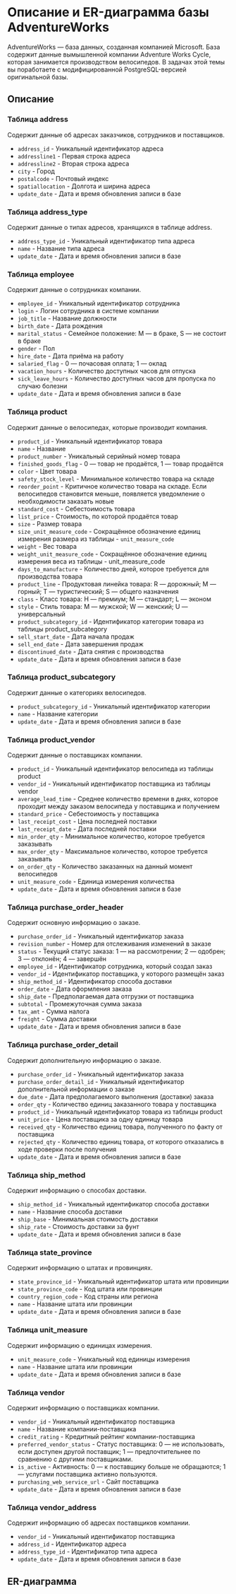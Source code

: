 # Описание и ER-диаграмма базы AdventureWorks
AdventureWorks — база данных, созданная компанией Microsoft. База содержит данные вымышленной компании Adventure Works Cycle, которая занимается производством велосипедов. В задачах этой темы вы поработаете с модифицированной PostgreSQL-версией оригинальной базы.

## Описание

### Таблица address
Содержит данные об адресах заказчиков, сотрудников и поставщиков.

- `address_id` - Уникальный идентификатор адреса
- `addressline1` - Первая строка адреса
- `addressline2` - Вторая строка адреса
- `city` - Город
- `postalcode` - Почтовый индекс
- `spatiallocation` - Долгота и ширина адреса
- `update_date` - Дата и время обновления записи в базе

### Таблица address_type
Содержит данные о типах адресов, хранящихся в таблице address.

- `address_type_id` - Уникальный идентификатор типа адреса
- `name` - Название типа адреса
- `update_date` - Дата и время обновления записи в базе

### Таблица employee
Содержит данные о сотрудниках компании. 

- `employee_id` - Уникальный идентификатор сотрудника
- `login` - Логин сотрудника в системе компании
- `job_title` - Название должности
- `birth_date` - Дата рождения
- `marital_status` - Семейное положение: M — в браке, S — не состоит в браке
- `gender` - Пол
- `hire_date` - Дата приёма на работу
- `salaried_flag` - 0 — почасовая оплата; 1 — оклад
- `vacation_hours` - Количество доступных часов для отпуска
- `sick_leave_hours` - Количество доступных часов для пропуска по случаю болезни
- `update_date` - Дата и время обновления записи в базе

### Таблица product
Содержит данные о велосипедах, которые производит компания. 

- `product_id` - Уникальный идентификатор товара
- `name` - Название
- `product_number` - Уникальный серийный номер товара
- `finished_goods_flag` - 0 — товар не продаётся, 1 — товар продаётся
- `color` - Цвет товара
- `safety_stock_level` - Минимальное количество товара на складе
- `reorder_point` - Критичное количество товара на складе. Если велосипедов становится меньше, появляется уведомление о необходимости заказать новые
- `standard_cost` - Себестоимость товара
- `list_price` - Стоимость, по которой продаётся товар
- `size` - Размер товара
- `size_unit_measure_code` - Сокращённое обозначение единиц измерения размера из таблицы - `unit_measure_code`
- `weight` - Вес товара
- `weight_unit_measure_code` - Сокращённое обозначение единиц измерения веса из таблицы - unit_measure_code
- `days_to_manufacture` - Количество дней, которое требуется для производства товара
- `product_line` - Продуктовая линейка товара: R — дорожный; M — горный; T — туристический; S — общего назначения
- `class` - Класс товара: H — премиум; M — стандарт; L — эконом
- `style` - Стиль товара: M — мужской; W — женский; U — универсальный
- `product_subcategory_id` - Идентификатор категории товара из таблицы product_subcategory
- `sell_start_date` - Дата начала продаж
- `sell_end_date` - Дата завершения продаж
- `discontinued_date` - Дата снятия с производства
- `update_date` - Дата и время обновления записи в базе

### Таблица product_subcategory
Содержит данные о категориях велосипедов. 

- `product_subcategory_id` - Уникальный идентификатор категории
- `name` - Название категории
- `update_date` - Дата и время обновления записи в базе

### Таблица product_vendor
Содержит данные о поставщиках компании. 

- `product_id` - Уникальный идентификатор велосипеда из таблицы product
- `vendor_id` - Уникальный идентификатор поставщика из таблицы vendor
- `average_lead_time` - Среднее количество времени в днях, которое проходит между заказом велосипеда у поставщика и получением
- `standard_price` - Себестоимость у поставщика
- `last_receipt_cost` - Цена последней поставки
- `last_receipt_date` - Дата последней поставки
- `min_order_qty` - Минимальное количество, которое требуется заказывать
- `max_order_qty` - Максимальное количество, которое требуется заказывать
- `on_order_qty` - Количество заказанных на данный момент велосипедов
- `unit_measure_code` - Единица измерения количества
- `update_date` - Дата и время обновления записи в базе

### Таблица purchase_order_header
Содержит основную информацию о заказе.

- `purchase_order_id` - Уникальный идентификатор заказа
- `revision_number` - Номер для отслеживания изменений в заказе
- `status` - Текущий статус заказа: 1 — на рассмотрении; 2 — одобрен; 3 — отклонён; 4 — завершён
- `employee_id` - Идентификатор сотрудника, который создал заказ
- `vendor_id` - Идентификатор поставщика, у которого размещён заказ
- `ship_method_id` - Идентификатор способа доставки
- `order_date` - Дата оформления заказа
- `ship_date` - Предполагаемая дата отгрузки от поставщика
- `subtotal` - Промежуточная сумма заказа
- `tax_amt` - Сумма налога
- `freight` - Сумма доставки
- `update_date` - Дата и время обновления записи в базе

### Таблица purchase_order_detail
Содержит дополнительную информацию о заказе.

- `purchase_order_id` - Уникальный идентификатор заказа
- `purchase_order_detail_id` - Уникальный идентификатор дополнительной информации о заказе
- `due_date` - Дата предполагаемого выполнения (доставки) заказа
- `order_qty` - Количество единиц заказанного товара у поставщика
- `product_id` - Уникальный идентификатор товара из таблицы product
- `unit_price` - Цена поставщика за одну единицу товара
- `received_qty` - Количество единиц товара, полученного по факту от поставщика
- `rejected_qty` - Количество единиц товара, от которого отказались в ходе проверки после получения
- `update_date` - Дата и время обновления записи в базе

### Таблица ship_method
Содержит информацию о способах доставки.

- `ship_method_id` - Уникальный идентификатор способа доставки
- `name` - Название способа доставки
- `ship_base` - Минимальная стоимость доставки
- `ship_rate` - Стоимость доставки за фунт
- `update_date` - Дата и время обновления записи в базе

### Таблица state_province
Содержит информацию о штатах и провинциях.

- `state_province_id` - Уникальный идентификатор штата или провинции
- `state_province_code` - Код штата или провинции
- `country_region_code` - Код страны или региона
- `name` - Название штата или провинции
- `update_date` - Дата и время обновления записи в базе

### Таблица unit_measure
Содержит информацию о единицах измерения.

- `unit_measure_code` - Уникальный код единицы измерения
- `name` - Название штата или провинции
- `update_date` - Дата и время обновления записи в базе

### Таблица vendor
Содержит информацию о поставщиках компании.

- `vendor_id` - Уникальный идентификатор поставщика
- `name` - Название компании-поставщика
- `credit_rating` - Кредитный рейтинг компании-поставщика
- `preferred_vendor_status` - Статус поставщика: 0 — не использовать, если доступен другой поставщик; 1 — предпочтительнее по сравнению с другими поставщиками.
- `is_active` - Активность: 0 — к поставщику больше не обращаются; 1 — услугами поставщика активно пользуются.
- `purchasing_web_service_url` - Сайт поставщика
- `update_date` - Дата и время обновления записи в базе

### Таблица vendor_address
Содержит информацию об адресах поставщиков компании.

- `vendor_id` - Уникальный идентификатор поставщика
- `address_id` - Идентификатор адреса
- `address_type_id` - Идентификатор типа адреса
- `update_date` - Дата и время обновления записи в базе

## ER-диаграмма